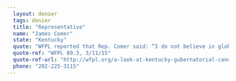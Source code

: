 ```yaml
---
  layout: denier
  tags: denier
  title: "Representative"
  name: "James Comer"
  state: "Kentucky"
  quote: "WFPL reported that Rep. Comer said: “I do not believe in global warming. I’m the one person whose business and livelihood depends on Mother Nature, so I understand weather patterns ... We’ve had a very severe winter this year with 12-inch snows, so there is no global warming.”"
  quote-ref: "WFPL 89.3, 3/11/15"
  quote-ref-url: "http://wfpl.org/a-look-at-kentucky-gubernatorial-candidate-comers-climate-change-remarks-and-agriculture/"
  phone: "202-225-3115"
---
```


